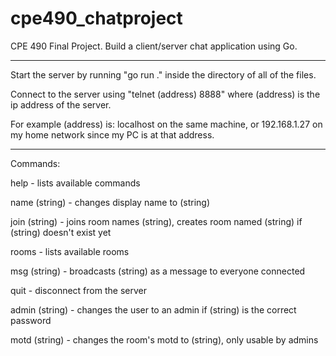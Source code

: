 # cpe490_chatproject
CPE 490 Final Project. Build a client/server chat application using Go.

-------------------------------------------------------------------------------

Start the server by running "go run ." inside the directory of all of the files.

Connect to the server using "telnet (address) 8888" where (address) is the ip address of the server.

For example (address) is: localhost on the same machine, or 192.168.1.27 on my home network since my PC is at that address.

-------------------------------------------------------------------------------

Commands:

help 	       - lists available commands

name (string)  - changes display name to (string)

join (string)  - joins room names (string), creates room named (string) if (string) doesn't exist yet

rooms	       - lists available rooms

msg (string)   - broadcasts (string) as a message to everyone connected

quit           - disconnect from the server

admin (string) - changes the user to an admin if (string) is the correct password 

motd (string)  - changes the room's motd to (string), only usable by admins